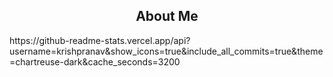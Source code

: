 <h2 align="center">About Me </h2> 
https://github-readme-stats.vercel.app/api?username=krishpranav&show_icons=true&include_all_commits=true&theme=chartreuse-dark&cache_seconds=3200

